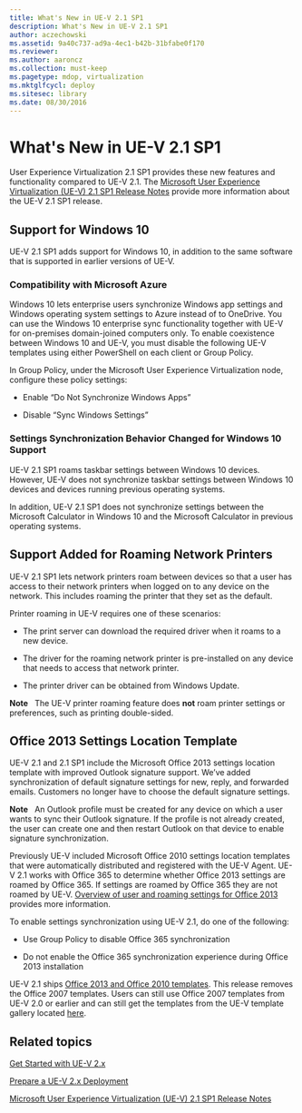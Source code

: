 ```yaml
---
title: What's New in UE-V 2.1 SP1
description: What's New in UE-V 2.1 SP1
author: aczechowski
ms.assetid: 9a40c737-ad9a-4ec1-b42b-31bfabe0f170
ms.reviewer:
ms.author: aaroncz
ms.collection: must-keep
ms.pagetype: mdop, virtualization
ms.mktglfcycl: deploy
ms.sitesec: library
ms.date: 08/30/2016
---
```



# What's New in UE-V 2.1 SP1


User Experience Virtualization 2.1 SP1 provides these new features and functionality compared to UE-V 2.1. The [Microsoft User Experience Virtualization (UE-V) 2.1 SP1 Release Notes](microsoft-user-experience-virtualization--ue-v--21-sp1-release-notes.md) provide more information about the UE-V 2.1 SP1 release.

## Support for Windows 10


UE-V 2.1 SP1 adds support for Windows 10, in addition to the same software that is supported in earlier versions of UE-V.

### Compatibility with Microsoft Azure

Windows 10 lets enterprise users synchronize Windows app settings and Windows operating system settings to Azure instead of to OneDrive. You can use the Windows 10 enterprise sync functionality together with UE-V for on-premises domain-joined computers only. To enable coexistence between Windows 10 and UE-V, you must disable the following UE-V templates using either PowerShell on each client or Group Policy.

In Group Policy, under the Microsoft User Experience Virtualization node, configure these policy settings:

-   Enable “Do Not Synchronize Windows Apps”

-   Disable “Sync Windows Settings”

### Settings Synchronization Behavior Changed for Windows 10 Support

UE-V 2.1 SP1 roams taskbar settings between Windows 10 devices. However, UE-V does not synchronize taskbar settings between Windows 10 devices and devices running previous operating systems.

In addition, UE-V 2.1 SP1 does not synchronize settings between the Microsoft Calculator in Windows 10 and the Microsoft Calculator in previous operating systems.

## Support Added for Roaming Network Printers


UE-V 2.1 SP1 lets network printers roam between devices so that a user has access to their network printers when logged on to any device on the network. This includes roaming the printer that they set as the default.

Printer roaming in UE-V requires one of these scenarios:

-   The print server can download the required driver when it roams to a new device.

-   The driver for the roaming network printer is pre-installed on any device that needs to access that network printer.

-   The printer driver can be obtained from Windows Update.

**Note**  
The UE-V printer roaming feature does **not** roam printer settings or preferences, such as printing double-sided.



## Office 2013 Settings Location Template


UE-V 2.1 and 2.1 SP1 include the Microsoft Office 2013 settings location template with improved Outlook signature support. We’ve added synchronization of default signature settings for new, reply, and forwarded emails. Customers no longer have to choose the default signature settings.

**Note**  
An Outlook profile must be created for any device on which a user wants to sync their Outlook signature. If the profile is not already created, the user can create one and then restart Outlook on that device to enable signature synchronization.



Previously UE-V included Microsoft Office 2010 settings location templates that were automatically distributed and registered with the UE-V Agent. UE-V 2.1 works with Office 365 to determine whether Office 2013 settings are roamed by Office 365. If settings are roamed by Office 365 they are not roamed by UE-V. [Overview of user and roaming settings for Office 2013](https://go.microsoft.com/fwlink/p/?LinkID=391220) provides more information.

To enable settings synchronization using UE-V 2.1, do one of the following:

-   Use Group Policy to disable Office 365 synchronization

-   Do not enable the Office 365 synchronization experience during Office 2013 installation

UE-V 2.1 ships [Office 2013 and Office 2010 templates](https://technet.microsoft.com/library/dn458932.aspx#autosyncsettings). This release removes the Office 2007 templates. Users can still use Office 2007 templates from UE-V 2.0 or earlier and can still get the templates from the UE-V template gallery located [here](https://go.microsoft.com/fwlink/p/?LinkID=246589).






## Related topics


[Get Started with UE-V 2.x](get-started-with-ue-v-2x-new-uevv2.md)

[Prepare a UE-V 2.x Deployment](prepare-a-ue-v-2x-deployment-new-uevv2.md)

[Microsoft User Experience Virtualization (UE-V) 2.1 SP1 Release Notes](microsoft-user-experience-virtualization--ue-v--21-sp1-release-notes.md)









